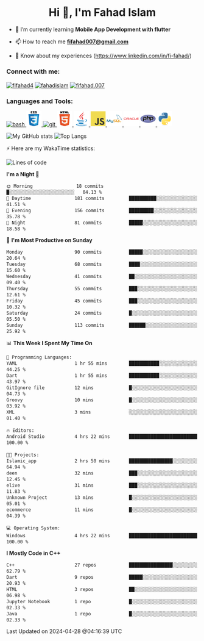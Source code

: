 <h1 align="center">Hi 👋, I'm Fahad Islam</h1>


- 🌱 I’m currently learning **Mobile App Development with flutter**

- 📫 How to reach me **fifahad007@gmail.com**

- 📄 Know about my experiences (https://www.linkedin.com/in/fi-fahad/)

<h3 align="left">Connect with me:</h3>
<p align="left">
<a href="https://twitter.com/fifahad4" target="blank"><img align="center" src="https://raw.githubusercontent.com/rahuldkjain/github-profile-readme-generator/master/src/images/icons/Social/twitter.svg" alt="fifahad4" height="30" width="40" /></a>
<a href="https://www.linkedin.com/in/fi-fahad/" target="blank"><img align="center" src="https://raw.githubusercontent.com/rahuldkjain/github-profile-readme-generator/master/src/images/icons/Social/linked-in-alt.svg" alt="fahadislam" height="30" width="40" /></a>
<a href="https://fb.com/fifahad.007" target="blank"><img align="center" src="https://raw.githubusercontent.com/rahuldkjain/github-profile-readme-generator/master/src/images/icons/Social/facebook.svg" alt="fifahad.007" height="30" width="40" /></a>
</p>

<h3 align="left">Languages and Tools:</h3>
<p align="left"> <a href="https://www.gnu.org/software/bash/" target="_blank" rel="noreferrer"> <img src="https://www.vectorlogo.zone/logos/gnu_bash/gnu_bash-icon.svg" alt="bash" width="40" height="40"/> </a> <a href="https://www.w3schools.com/css/" target="_blank" rel="noreferrer"> <img src="https://raw.githubusercontent.com/devicons/devicon/master/icons/css3/css3-original-wordmark.svg" alt="css3" width="40" height="40"/> </a> <a href="https://git-scm.com/" target="_blank" rel="noreferrer"> <img src="https://www.vectorlogo.zone/logos/git-scm/git-scm-icon.svg" alt="git" width="40" height="40"/> </a> <a href="https://www.w3.org/html/" target="_blank" rel="noreferrer"> <img src="https://raw.githubusercontent.com/devicons/devicon/master/icons/html5/html5-original-wordmark.svg" alt="html5" width="40" height="40"/> </a> <a href="https://www.java.com" target="_blank" rel="noreferrer"> <img src="https://raw.githubusercontent.com/devicons/devicon/master/icons/java/java-original.svg" alt="java" width="40" height="40"/> </a> <a href="https://developer.mozilla.org/en-US/docs/Web/JavaScript" target="_blank" rel="noreferrer"> <img src="https://raw.githubusercontent.com/devicons/devicon/master/icons/javascript/javascript-original.svg" alt="javascript" width="40" height="40"/> </a> <a href="https://www.mysql.com/" target="_blank" rel="noreferrer"> <img src="https://raw.githubusercontent.com/devicons/devicon/master/icons/mysql/mysql-original-wordmark.svg" alt="mysql" width="40" height="40"/> </a> <a href="https://www.oracle.com/" target="_blank" rel="noreferrer"> <img src="https://raw.githubusercontent.com/devicons/devicon/master/icons/oracle/oracle-original.svg" alt="oracle" width="40" height="40"/> </a> <a href="https://www.php.net" target="_blank" rel="noreferrer"> <img src="https://raw.githubusercontent.com/devicons/devicon/master/icons/php/php-original.svg" alt="php" width="40" height="40"/> </a> <a href="https://www.python.org" target="_blank" rel="noreferrer"> <img src="https://raw.githubusercontent.com/devicons/devicon/master/icons/python/python-original.svg" alt="python" width="40" height="40"/> </a> </p>

![My GitHub stats](https://github-readme-stats.vercel.app/api?username=Fahaddada47&show_icons=true&theme=radical)
![Top Langs](https://github-readme-stats.vercel.app/api/top-langs/?username=Fahaddada47&layout=donut)


⚡ Here are my WakaTime statistics:

<!--START_SECTION:waka-->
![Lines of code](https://img.shields.io/badge/From%20Hello%20World%20I%27ve%20Written-488.2%20thousand%20lines%20of%20code-blue)

**I'm a Night 🦉** 

```text
🌞 Morning                18 commits          █░░░░░░░░░░░░░░░░░░░░░░░░   04.13 % 
🌆 Daytime                181 commits         ██████████░░░░░░░░░░░░░░░   41.51 % 
🌃 Evening                156 commits         █████████░░░░░░░░░░░░░░░░   35.78 % 
🌙 Night                  81 commits          █████░░░░░░░░░░░░░░░░░░░░   18.58 % 
```
📅 **I'm Most Productive on Sunday** 

```text
Monday                   90 commits          █████░░░░░░░░░░░░░░░░░░░░   20.64 % 
Tuesday                  68 commits          ████░░░░░░░░░░░░░░░░░░░░░   15.60 % 
Wednesday                41 commits          ██░░░░░░░░░░░░░░░░░░░░░░░   09.40 % 
Thursday                 55 commits          ███░░░░░░░░░░░░░░░░░░░░░░   12.61 % 
Friday                   45 commits          ███░░░░░░░░░░░░░░░░░░░░░░   10.32 % 
Saturday                 24 commits          █░░░░░░░░░░░░░░░░░░░░░░░░   05.50 % 
Sunday                   113 commits         ██████░░░░░░░░░░░░░░░░░░░   25.92 % 
```


📊 **This Week I Spent My Time On** 

```text
💬 Programming Languages: 
YAML                     1 hr 55 mins        ███████████░░░░░░░░░░░░░░   44.25 % 
Dart                     1 hr 55 mins        ███████████░░░░░░░░░░░░░░   43.97 % 
GitIgnore file           12 mins             █░░░░░░░░░░░░░░░░░░░░░░░░   04.73 % 
Groovy                   10 mins             █░░░░░░░░░░░░░░░░░░░░░░░░   03.92 % 
XML                      3 mins              ░░░░░░░░░░░░░░░░░░░░░░░░░   01.40 % 

🔥 Editors: 
Android Studio           4 hrs 22 mins       █████████████████████████   100.00 % 

🐱‍💻 Projects: 
Islamic_app              2 hrs 50 mins       ████████████████░░░░░░░░░   64.94 % 
deen                     32 mins             ███░░░░░░░░░░░░░░░░░░░░░░   12.45 % 
elive                    31 mins             ███░░░░░░░░░░░░░░░░░░░░░░   11.83 % 
Unknown Project          13 mins             █░░░░░░░░░░░░░░░░░░░░░░░░   05.01 % 
ecommerce                11 mins             █░░░░░░░░░░░░░░░░░░░░░░░░   04.39 % 

💻 Operating System: 
Windows                  4 hrs 22 mins       █████████████████████████   100.00 % 
```

**I Mostly Code in C++** 

```text
C++                      27 repos            ████████████████░░░░░░░░░   62.79 % 
Dart                     9 repos             █████░░░░░░░░░░░░░░░░░░░░   20.93 % 
HTML                     3 repos             ██░░░░░░░░░░░░░░░░░░░░░░░   06.98 % 
Jupyter Notebook         1 repo              █░░░░░░░░░░░░░░░░░░░░░░░░   02.33 % 
Java                     1 repo              █░░░░░░░░░░░░░░░░░░░░░░░░   02.33 % 
```




 Last Updated on 2024-04-28 @04:16:39 UTC
<!--END_SECTION:waka-->
